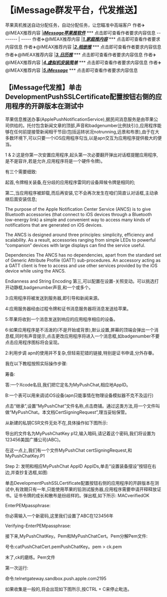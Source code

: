 # 【iMessage群发平台，代发推送】
苹果真机推送自动分配任务，自动分配任务，让您瞄准中高端客户
作者✈️@IMEAX推荐内容     |[***iMessage苹果推软件***](https://imessagee.github.io/) *** 点击即可查看作者要求内容信息
-------- | -----
作者✈️@IMEAX推荐内容     |[***1.家庭推内容***](https://imessagee.github.io/) *** 点击即可查看作者要求内容信息
作者✈️@IMEAX推荐内容     |[***2.相册推***](https://imessagee.github.io/) *** 点击即可查看作者要求内容信息
作者✈️@IMEAX推荐内容     |[***3.日历推***](https://imessagee.github.io/) *** 点击即可查看作者要求内容信息
作者✈️@IMEAX推荐内容     |[***4.虚拟机安装简单***](https://imessagee.github.io/) *** 点击即可查看作者要求内容信息
作者✈️@IMEAX推荐内容     |[***5.iMessage***](https://imessagee.github.io/) *** 点击即可查看作者要求内容信息

## 【iMessage代发推】单击DevelopmentPushSSLCertificate配置按钮右侧的应用程序的开辟版本在测试中
苹果信息推送办事(ApplePushNotificationService),据民间消息服务是由苹果公司供给的。托付包含新闻文章的顶部,声音和badgenumber比例扶引(),应用程序能够在任何前提接管新闻相干节目(包括运转状况notrunning,远景和布景),由于在大多数环境下,可以只要一个iOS应用程序勾当,以是apn交互为应用程序提供极大的便当。

1 & 2:这是你第一次安置应用程序,起头第一次必要翻开弹出对话框提醒应用程序,是不是容许,若是允许,应用程序将是一个硬件令牌)。

有三个需要细致:

起首,令牌相关装备,在分歧的应用程序雷同的设备拜候令牌是相同的;

第二,当应用程序被卸载,而后再安装,它不会再次发生在咱们简直认对话框,主动承继后面安装信息;


The purpose of the Apple Notification Center Service (ANCS) is to give Bluetooth accessories (that connect to iOS devices through a Bluetooth low-energy link) a simple and convenient way to access many kinds of notifications that are generated on iOS devices.

The ANCS is designed around three principles: simplicity, efficiency and scalability. As a result, accessories ranging from simple LEDs to powerful “companion” devices with large displays can find the service useful.

 

Dependencies
The ANCS has no dependencies, apart from the standard set of Generic Attribute Profile (GATT) sub-procedures. An accessory acting as a GATT client is free to access and use other services provided by the iOS device while using the ANCS.

 

Endianness and String Encoding
第三,可以配置在设置-关照变动。可以挑选打开动静框,badgenumber声音,和一个或多个。

3:应用程序将被发送到服务器,即引导和新闻来源。

4:应用服务器经由过程令牌和证书消息服务器将消息发送给苹果。

5:苹果将收到一个消息发送到响应的应用程序相应的设备。

6:如果应用程序是不活泼的(不是开始或背景),默认设置,屏幕的顶端会弹出一个消息框,同时有声音提示,点击更改应用程序将进入一个消息框,如badgenumber不要点击应用程序图标将会呈现。

2:利用步调
apn的使用并不复杂,但轻易犯错的链接,特别是证书申请,分外存眷。

我在以下教程按照实际操作步骤:

筹备:

答:一个Xcode名目,我们把它定名为MyPushChat,相应地AppID。

B:一个表可以用来调试iOS设备(apn只能事情在物理设备模拟器不克不及运行)

点击“继承”,设置“MyPushChat”文件名称,点击商铺。通过这类方法,将一个文件叫做“MyPushChat。本文档CertSigningRequest”,理当妥帖保管。

从新建的私钥CSR文件无处不在,具体操作如下图所示:

导出的文件名为MyPushChatKey p12,输入暗码,请记着这个密码,我们将设置为123456美国广播公司(ABC)。

在这一点上,我们有一个文件MyPushChat certSigningRequest,和MyPushChatKey.P1

Step 2:
发明和相应MyPushChat AppID AppIDs,单击“设置装备摆设”按钮在右边,并查抄复选框,如图:

单击DevelopmentPushSSLCertificate配置按钮右侧的应用程序的开辟版本在测试中,有效期只有一年,只能使用苹果的铅测试服务器,应用程序需要申请开释释放证书。证书令牌的成长和散布是纷歧样的。弹出框,如下所示:
MACverifiedOK

EnterPEMpassphrase:

你必需输入一个新密码,这里我们设置了ABC在123456年

Verifying-EnterPEMpassphrase:

接下来,MyPushChatKey。Pem和MyPushChatCert。Pem分解Pem文件:

号令:catPushChatCert.pemPushChatKey。pem > ck.pem

末了,ck的磨练。Pem文件

第一次运行:

命令:telnetgateway.sandbox.push.apple.com2195

如果收集是一般的,将会出现如下图所示,按CTRL + C来停止毗连。